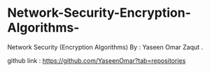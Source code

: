 # Network-Security-Encryption-Algorithms-
Network Security (Encryption Algorithms) 
By : Yaseen Omar Zaqut .

github link : https://github.com/YaseenOmar?tab=repositories
